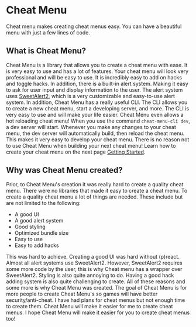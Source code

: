 # Cheat Menu

Cheat menu makes creating cheat menus easy. You can have a beautiful menu with just a few lines of code.

## What is Cheat Menu?

Cheat Menu is a library that allows you to create a cheat menu with ease. It is very easy to use and has a lot of features. Your cheat menu will look very professional and will be easy to use. It is incredibly easy to add on hacks and toggle hacks. In addition, there is a built-in alert system. Making it easy to ask for user input and display information to the user. The alert system uses [SweetAlert2](https://sweetalert2.github.io/), which is a very customizable and easy-to-use alert system. In addition, Cheat Menu has a really useful CLI. The CLI allows you to create a new cheat menu, start a developing server, and more. The CLI is very easy to use and will make your life easier. Cheat Menu even allows a hot reloading cheat menu! When you use the command ``cheat-menu-cli dev``, a dev server will start. Whenever you make any changes to your cheat menu, the dev server will automatically build, then reload the cheat menu. This makes it very easy to develop your cheat menu. There is no reason not to use Cheat Menu when building your next cheat menu! Learn how to create your cheat menu on the next page [Getting Started](getting-started.md).

## Why was Cheat Menu created?

Prior, to Cheat Menu's creation it was really hard to create a quality cheat menu. There were no libraries that made it easy to create a cheat menu. To create a quality cheat menu a lot of things are needed. These include but are not limited to the following:

- A good UI
- A good alert system
- Good styling
- Optimized bundle size
- Easy to use
- Easy to add hacks

This was hard to achieve. Creating a good UI was hard without (p)react. Almost all alert systems use SweetAlert2. However, SweetAlert2 requires some more code by the user, this is why Cheat menu has a wrapper over SweetAlert2. Styling is also quite annoying to do. Having a good hack adding system is also quite challenging to create. All of these reasons and some more is why Cheat Menu was created. The goal of Cheat Menu is for more people to create Cheat Menu's so games will have better security/anti-cheat. I have had plans for cheat menus but not enough time to create them. Cheat Menu will make it easier for me to create cheat menus. I hope Cheat Menu will make it easier for you to create cheat menus too!
